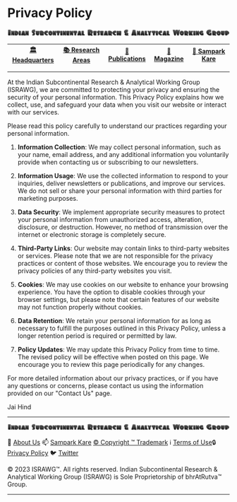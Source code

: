 # **Privacy Policy**

![ISRAWG Logo](../israwg_logo.png)

| [🏛️ Headquarters](../home.md) | [📚 Research Areas](research.md) | [📝 Publications](../publication/publications.md) | [📰 Magazine](../magazine/magazine.md) | [📮 Sampark Kare](sampark.md) |
| :-----------------------: | :-------------------------------: | :-------------------------: | :---------------------: | :---------------------------------: |

___

At the Indian Subcontinental Research & Analytical Working Group (ISRAWG), we are committed to protecting your privacy and ensuring the security of your personal information. This Privacy Policy explains how we collect, use, and safeguard your data when you visit our website or interact with our services.

Please read this policy carefully to understand our practices regarding your personal information.

1. **Information Collection**: We may collect personal information, such as your name, email address, and any additional information you voluntarily provide when contacting us or subscribing to our newsletters.

2. **Information Usage**: We use the collected information to respond to your inquiries, deliver newsletters or publications, and improve our services. We do not sell or share your personal information with third parties for marketing purposes.

3. **Data Security**: We implement appropriate security measures to protect your personal information from unauthorized access, alteration, disclosure, or destruction. However, no method of transmission over the internet or electronic storage is completely secure.

4. **Third-Party Links**: Our website may contain links to third-party websites or services. Please note that we are not responsible for the privacy practices or content of those websites. We encourage you to review the privacy policies of any third-party websites you visit.

5. **Cookies**: We may use cookies on our website to enhance your browsing experience. You have the option to disable cookies through your browser settings, but please note that certain features of our website may not function properly without cookies.

6. **Data Retention**: We retain your personal information for as long as necessary to fulfill the purposes outlined in this Privacy Policy, unless a longer retention period is required or permitted by law.

7. **Policy Updates**: We may update this Privacy Policy from time to time. The revised policy will be effective when posted on this page. We encourage you to review this page periodically for any changes.

For more detailed information about our privacy practices, or if you have any questions or concerns, please contact us using the information provided on our "Contact Us" page.

Jai Hind

___

![Indian Subcontinental Research & Analytical Working Group (ISRAWG)](../israwg_logo.png)

📝 [About Us](about.md) 📫 [Sampark Kare](sampark.md) [© Copyright ™️ Trademark](copyright&trademark.md)
ℹ️ [Terms of Use](termsofuse.md)🔒 [Privacy Policy](privacy&policy.md) 🐦 [Twitter](https://twitter.com/israwg_)

© 2023 ISRAWG™️. All rights reserved.
Indian Subcontinental Research & Analytical Working Group (ISRAWG) is Sole Proprietorship of bhrAtRutva™️ Group.

___
